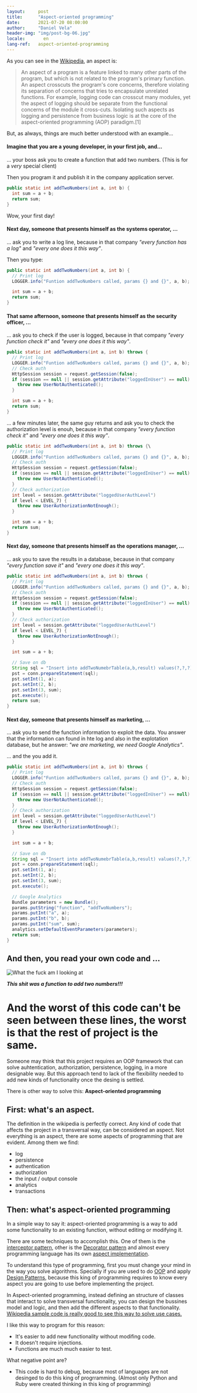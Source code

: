 ```yaml
---
layout:     post
title:      "Aspect-oriented programming"
date:       2021-07-20 08:00:00
author:     "Daniel Vela"
header-img: "img/post-bg-06.jpg"
locale:       en
lang-ref:   aspect-oriented-programming
---
```


As you can see in the [Wikipedia](https://en.wikipedia.org/wiki/Aspect_(computer_programming)), an aspect is: 

> An aspect of a program is a feature linked to many other parts of the program, but which is not related to the program's primary function. An aspect crosscuts the program's core concerns, therefore violating its separation of concerns that tries to encapsulate unrelated functions. For example, logging code can crosscut many modules, yet the aspect of logging should be separate from the functional concerns of the module it cross-cuts. Isolating such aspects as logging and persistence from business logic is at the core of the aspect-oriented programming (AOP) paradigm.[1]

But, as always, things are much better understood with an example...

#### Imagine that you are a young developer, in your first job, and...

... your boss ask you to create a function that add two numbers. (This is for a _very_ special client)

Then you program it and publish it in the company application server.

```java
public static int addTwoNumbers(int a, int b) {
  int sum = a + b;
  return sum;
}
```

Wow, your first day!

#### Next day, someone that presents himself as the systems operator, ...

... ask you to write a log line, because in that company _"every function has a log"_ and _"every one does it this way"_.

Then you type:

```java
public static int addTwoNumbers(int a, int b) {
  // Print log
  LOGGER.info("Funtion addTwoNumbers called, params {} and {}", a, b);

  int sum = a + b;
  return sum;
}
```

#### That same afternoon, someone that presents himself as the security officer, ...

... ask you to check if the user is logged, because in that company _"every function check it"_ and _"every one does it this way"_.

```java
public static int addTwoNumbers(int a, int b) throws {
  // Print log
  LOGGER.info("Funtion addTwoNumbers called, params {} and {}", a, b);
  // Check auth
  HttpSession session = request.getSession(false);
  if (session == null || session.getAttribute("loggedInUser") == null) {
    throw new UserNotAuthenticated();
  } 

  int sum = a + b;
  return sum;
}
```

... a few minutes later, the same guy returns and ask you to check the authorization level is enouh, because in that company _"every function check it"_ and _"every one does it this way"_.

```java
public static int addTwoNumbers(int a, int b) throws {\
  // Print log
  LOGGER.info("Funtion addTwoNumbers called, params {} and {}", a, b);
  // Check auth
  HttpSession session = request.getSession(false);
  if (session == null || session.getAttribute("loggedInUser") == null) {
    throw new UserNotAuthenticated();
  }
  // Check authorization
  int level = session.getAttribute("loggedUserAuthLevel")
  if level < LEVEL_7) {
    throw new UserAuthorizationNotEnough();
  }

  int sum = a + b;
  return sum;
}
```

#### Next day, someone that presents himself as the operations manager, ...

... ask you to save the results in a database, because in that company _"every function save it"_ and _"every one does it this way"_.

```java
public static int addTwoNumbers(int a, int b) throws {
  // Print log
  LOGGER.info("Funtion addTwoNumbers called, params {} and {}", a, b);
  // Check auth
  HttpSession session = request.getSession(false);
  if (session == null || session.getAttribute("loggedInUser") == null) {
    throw new UserNotAuthenticated();
  }
  // Check authorization
  int level = session.getAttribute("loggedUserAuthLevel")
  if level < LEVEL_7) {
    throw new UserAuthorizationNotEnough();
  }

  int sum = a + b;

  // Save on db
  String sql = "Insert into addTwoNumebrTable(a,b,result) values(?,?,?)";
  pst = conn.prepareStatement(sql);
  pst.setInt(1, a);
  pst.setInt(2, b);
  pst.setInt(3, sum);
  pst.execute();
  return sum;
}
```

#### Next day, someone that presents himself as marketing, ...

... ask you to send the function information to exploit the data. You answer that the information can found in hte log and also in the explotation database, but he answer: _"we are marketing, we need Google Analytics"_.

... and the you add it.

```java
public static int addTwoNumbers(int a, int b) throws {
  // Print log
  LOGGER.info("Funtion addTwoNumbers called, params {} and {}", a, b);
  // Check auth
  HttpSession session = request.getSession(false);
  if (session == null || session.getAttribute("loggedInUser") == null) {
    throw new UserNotAuthenticated();
  }
  // Check authorization
  int level = session.getAttribute("loggedUserAuthLevel")
  if level < LEVEL_7) {
    throw new UserAuthorizationNotEnough();
  }

  int sum = a + b;

  // Save on db
  String sql = "Insert into addTwoNumebrTable(a,b,result) values(?,?,?)";
  pst = conn.prepareStatement(sql);
  pst.setInt(1, a);
  pst.setInt(2, b);
  pst.setInt(3, sum);
  pst.execute();

  // Google Analytics
  Bundle parameters = new Bundle();
  params.putString("function", "addTwoNumbers");
  params.putInt("a", a);
  params.putInt("b", b);
  params.putInt("sum", sum);
  analytics.setDefaultEventParameters(parameters);
  return sum;
}
```

## And then, you read your own code and ...

![What the fuck am I looking at](/assets/wtf.jpg)

***This shit was a function to add two numbers!!!***

# And the worst of this code can't be seen between these lines, the worst is that the rest of project is the same.

Someone may think that this project requires an OOP framework that can solve auhtentication, authorization, persistence, logging, in a more designable way. But this approach tend to lack of the flexibility needed to add new kinds of functionality once the desing is settled.

There is other way to solve this: **Aspect-oriented programming**

## First: what's an aspect.

The definition in the wikipedia is perfectly correct. Any kind of code that affects the project in a transversal way, can be considered an aspect. Not everything is an aspect, there are some aspects of programming that are evident. Among them we find:
* log
* persistence
* authentication
* authorization
* the input / output console
* analytics
* transactions

## Then: what's aspect-oriented programming

In a simple way to say it: aspect-oriented programming is a way to add some functionality to an existing function, without editing or modifying it.

There are some techniques to accomplish this. One of them is the [interceptor pattern](https://en.wikipedia.org/wiki/Interceptor_pattern), other is the [Decorator pattern](https://en.wikipedia.org/wiki/Decorator_pattern) and almost every programming language has its own [aspect implementation](https://en.wikipedia.org/wiki/Aspect-oriented_programming#Implementations).

To understand this type of programming, first you must change your mind in the way you solve algorithms. Specially if you are used to do [OOP](https://en.wikipedia.org/wiki/Object-oriented_programming) and apply [Design Patterns](https://en.wikipedia.org/wiki/Design_pattern), because this king of programming requires to know every aspect you are going to use before implementing the project.

In Aspect-oriented programming, instead defining an structure of classes that interact to solve transversal functionality, you can design the bussines model and logic, and then add the different aspects to that functionality. [Wikipedia sample code is really good to see this way to solve use cases.](https://en.wikipedia.org/wiki/Aspect-oriented_programming#Motivation_and_basic_concepts)

I like this way to program for this reason:
- It's easier to add new functionality without modifing code.
- It doesn't require injections.
- Functions are much much easier to test.

What negative point are?
- This code is hard to debug, because most of languages are not desinged to do this king of progrramming. (Almost only Python and Ruby were created thinking in this king of programming)